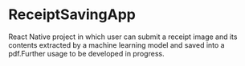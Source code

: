 # ReceiptSavingApp
React Native project in which user can submit a receipt image and its contents extracted by a machine learning model and saved into a pdf.Further usage to be developed in progress.
